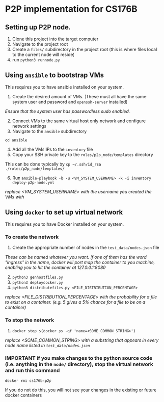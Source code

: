 # P2P implementation for CS176B
## Setting up P2P node.
1. Clone this project into the target computer
2. Navigate to the project root
3. Create a `files/` subdirectory in the project root (this is where files local to the current node will reside)
3. run `python3 runnode.py`

## Using `ansible` to bootstrap VMs
This requires you to have ansible installed on your system.
1. Create the desired amount of VMs. (These must all have the same system user and password and `openssh-server` installed)

_Ensure that the system user has passwordless sudo enabled._

2. Connect VMs to the same virtual host only network and configure network settings
3. Navigate to the `ansible` subdirectory

`cd ansible`

4. Add all the VMs IPs to the `inventory` file
5. Copy your SSH private key to the `roles/p2p_node/templates` directory

This can be done typically by `cp ~/.ssh/id_rsa ./roles/p2p_node/templates/`

6. Run `ansible-playbook -b -u <VM_SYSTEM_USERNAME> -k -i inventory deploy-p2p-node.yml`

_replace <VM_SYSTEM_USERNAME> with the username you created the VMs with_

## Using `docker` to set up virtual network
This requires you to have Docker installed on your system.
### To create the network
1. Create the appropriate number of nodes in the `test_data/nodes.json` file

_These can be named whatever you want. If one of them has the word "ingress" in the name, docker will port map the container to you machine, enabling you to hit the container at 127.0.0.1:8080_

2. `python3 genhostfiles.py`
3. `python3 deploydocker.py`
4. `python3 distributefiles.py <FILE_DISTRIBUTION_PERCENTAGE>`

_replace <FILE_DISTRIBUTION_PERCENTAGE> with the probability for a file to exist on a container. (e.g. 5 gives a 5% chance for a file to be on a container)_
### To stop the network
1. `docker stop $(docker ps -qf 'name=<SOME_COMMON_STRING>')`

_replace <SOME_COMMON_STRING> with a substring that appears in every node name listed in `test_data/nodes.json`_
### IMPORTANT if you make changes to the python source code (i.e. anything in the `node/` directory), stop the virtual network and run this command
`docker rmi cs176b-p2p`

If you do not do this, you will not see your changes in the existing or future docker containers
